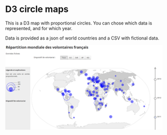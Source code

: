 # D3 circle maps

This is a D3 map with proportional circles. You can chose which data is represented, and for which year.

Data is provided as a json of world countries and a CSV with fictional data.

<img src="images/screenshot.png" alt="map screenshot" width="600"/>
